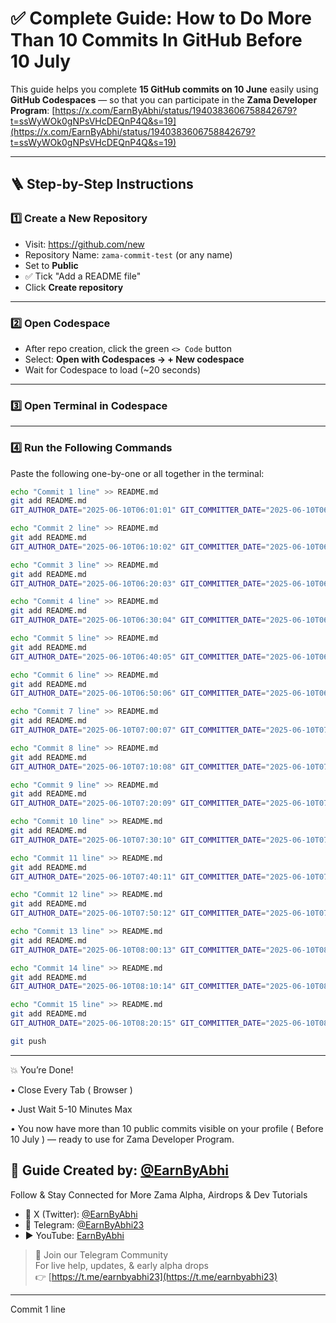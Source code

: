 # ✅ Complete Guide: How to Do More Than 10 Commits In GitHub Before 10 July

This guide helps you complete **15 GitHub commits on 10 June** easily using **GitHub Codespaces** — so that you can participate in the **Zama Developer Program**: [https://x.com/EarnByAbhi/status/1940383606758842679?t=ssWyWOk0gNPsVHcDEQnP4Q&s=19](https://x.com/EarnByAbhi/status/1940383606758842679?t=ssWyWOk0gNPsVHcDEQnP4Q&s=19)

---

## 🪜 Step-by-Step Instructions

### 1️⃣ Create a New Repository

- Visit: https://github.com/new  
- Repository Name: `zama-commit-test` (or any name)  
- Set to **Public**  
- ✅ Tick "Add a README file"  
- Click **Create repository**

---

### 2️⃣ Open Codespace

- After repo creation, click the green `<> Code` button  
- Select: **Open with Codespaces → + New codespace**  
- Wait for Codespace to load (~20 seconds)

---

### 3️⃣ Open Terminal in Codespace

---

### 4️⃣ Run the Following Commands

Paste the following one-by-one or all together in the terminal:

```bash
echo "Commit 1 line" >> README.md
git add README.md
GIT_AUTHOR_DATE="2025-06-10T06:01:01" GIT_COMMITTER_DATE="2025-06-10T06:01:01" git commit -m "Commit 1"

echo "Commit 2 line" >> README.md
git add README.md
GIT_AUTHOR_DATE="2025-06-10T06:10:02" GIT_COMMITTER_DATE="2025-06-10T06:10:02" git commit -m "Commit 2"

echo "Commit 3 line" >> README.md
git add README.md
GIT_AUTHOR_DATE="2025-06-10T06:20:03" GIT_COMMITTER_DATE="2025-06-10T06:20:03" git commit -m "Commit 3"

echo "Commit 4 line" >> README.md
git add README.md
GIT_AUTHOR_DATE="2025-06-10T06:30:04" GIT_COMMITTER_DATE="2025-06-10T06:30:04" git commit -m "Commit 4"

echo "Commit 5 line" >> README.md
git add README.md
GIT_AUTHOR_DATE="2025-06-10T06:40:05" GIT_COMMITTER_DATE="2025-06-10T06:40:05" git commit -m "Commit 5"

echo "Commit 6 line" >> README.md
git add README.md
GIT_AUTHOR_DATE="2025-06-10T06:50:06" GIT_COMMITTER_DATE="2025-06-10T06:50:06" git commit -m "Commit 6"

echo "Commit 7 line" >> README.md
git add README.md
GIT_AUTHOR_DATE="2025-06-10T07:00:07" GIT_COMMITTER_DATE="2025-06-10T07:00:07" git commit -m "Commit 7"

echo "Commit 8 line" >> README.md
git add README.md
GIT_AUTHOR_DATE="2025-06-10T07:10:08" GIT_COMMITTER_DATE="2025-06-10T07:10:08" git commit -m "Commit 8"

echo "Commit 9 line" >> README.md
git add README.md
GIT_AUTHOR_DATE="2025-06-10T07:20:09" GIT_COMMITTER_DATE="2025-06-10T07:20:09" git commit -m "Commit 9"

echo "Commit 10 line" >> README.md
git add README.md
GIT_AUTHOR_DATE="2025-06-10T07:30:10" GIT_COMMITTER_DATE="2025-06-10T07:30:10" git commit -m "Commit 10"

echo "Commit 11 line" >> README.md
git add README.md
GIT_AUTHOR_DATE="2025-06-10T07:40:11" GIT_COMMITTER_DATE="2025-06-10T07:40:11" git commit -m "Commit 11"

echo "Commit 12 line" >> README.md
git add README.md
GIT_AUTHOR_DATE="2025-06-10T07:50:12" GIT_COMMITTER_DATE="2025-06-10T07:50:12" git commit -m "Commit 12"

echo "Commit 13 line" >> README.md
git add README.md
GIT_AUTHOR_DATE="2025-06-10T08:00:13" GIT_COMMITTER_DATE="2025-06-10T08:00:13" git commit -m "Commit 13"

echo "Commit 14 line" >> README.md
git add README.md
GIT_AUTHOR_DATE="2025-06-10T08:10:14" GIT_COMMITTER_DATE="2025-06-10T08:10:14" git commit -m "Commit 14"

echo "Commit 15 line" >> README.md
git add README.md
GIT_AUTHOR_DATE="2025-06-10T08:20:15" GIT_COMMITTER_DATE="2025-06-10T08:20:15" git commit -m "Commit 15"
```
```bash
git push
```

---

💥 You’re Done!

• Close Every Tab ( Browser )

• Just Wait 5-10 Minutes Max

• You now have more than 10 public commits visible on your profile ( Before 10 July ) — ready to use for Zama Developer Program.

## 🙌 Guide Created by: [@EarnByAbhi](https://x.com/earnbyabhi)

Follow & Stay Connected for More Zama Alpha, Airdrops & Dev Tutorials

- 📍 X (Twitter): [@EarnByAbhi](https://x.com/earnbyabhi)
- 💬 Telegram: [@EarnByAbhi23](https://t.me/earnbyabhi23)
- ▶️ YouTube: [EarnByAbhi](https://www.youtube.com/@EarnByAbhi)

> 🧠 Join our Telegram Community  
For live help, updates, & early alpha drops  
👉 [https://t.me/earnbyabhi23](https://t.me/earnbyabhi23)

---
Commit 1 line
